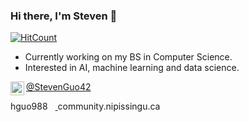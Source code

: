 ### Hi there, I'm Steven 👋
[![HitCount](http://hits.dwyl.com/StevenGuo42/{project}.svg)](http://hits.dwyl.com/StevenGuo42/{project})

- Currently working on my BS in Computer Science.
- Interested in AI, machine learning and data science.

[<img align="left" width="22px" src="https://cdn.jsdelivr.net/npm/simple-icons@v3/icons/twitter.svg" /> ][twitter]
[@StevenGuo42][twitter]

hguo988[<img width="12px" src="https://cdn.jsdelivr.net/npm/simple-icons@3.4.0/icons/mail-dot-ru.svg" /> ][email]community.nipissingu.ca



[twitter]: https://twitter.com/StevenGuo42
[email]: hguo988@community.nipissingu.ca